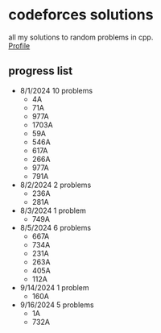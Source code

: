 # codeforces solutions

all my solutions to random problems in cpp.
<br>
[Profile](https://codeforces.com/profile/someonecantcode)
<br>

## progress list 
* 8/1/2024 10 problems
  - 4A
  - 71A
  - 977A
  - 1703A
  - 59A
  - 546A
  - 617A
  - 266A
  - 977A
  - 791A
* 8/2/2024 2 problems
  - 236A
  - 281A
* 8/3/2024 1 problem
  - 749A
* 8/5/2024 6 problems
  - 667A
  - 734A
  - 231A
  - 263A
  - 405A
  - 112A
* 9/14/2024 1 problem
  - 160A
* 9/16/2024 5 problems
  - 1A
  - 732A
